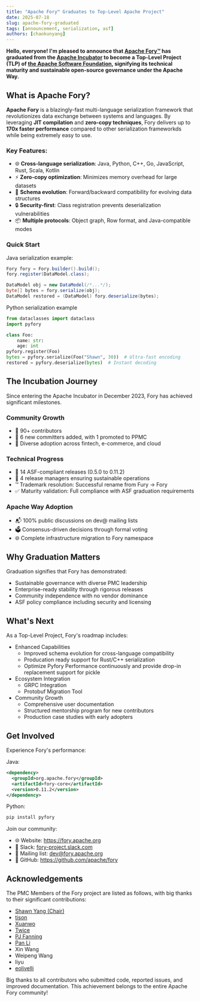 ```yaml
---
title: "Apache Fory™ Graduates to Top-Level Apache Project"
date: 2025-07-18
slug: apache-fory-graduated
tags: [announcement, serialization, asf]
authors: [chaokunyang]
---
```


**Hello, everyone! I'm pleased to announce that [Apache Fory™](https://fory.apache.org/) has graduated from the [Apache Incubator](https://incubator.apache.org/) to become a Top-Level Project (TLP) of [the Apache Software Foundation](https://apache.org/), signifying its technical maturity and sustainable open-source governance under the Apache Way.**

## What is Apache Fory?

**Apache Fory** is a blazingly-fast multi-language serialization framework that revolutionizes data exchange between systems and languages. By leveraging **JIT compilation** and **zero-copy techniques**, Fory delivers up to **170x faster performance** compared to other serialization frameworkds while being extremely easy to use.

### Key Features:

- 🌐 **Cross-language serialization**: Java, Python, C++, Go, JavaScript, Rust, Scala, Kotlin
- ⚡️ **Zero-copy optimization**: Minimizes memory overhead for large datasets
- 🔄 **Schema evolution**: Forward/backward compatibility for evolving data structures
- 🔒 **Security-first**: Class registration prevents deserialization vulnerabilities
- 📦 **Multiple protocols**: Object graph, Row format, and Java-compatible modes

### Quick Start

Java serialization example:

```java
Fory fory = Fory.builder().build();
fory.register(DataModel.class);

DataModel obj = new DataModel(/*...*/);
byte[] bytes = fory.serialize(obj);
DataModel restored = (DataModel) fory.deserialize(bytes);
```

Python serialization example

```python
from dataclasses import dataclass
import pyfory

class Foo:
    name: str:
    age: int
pyfory.register(Foo)
bytes = pyfory.serialize(Foo("Shawn", 30))  # Ultra-fast encoding
restored = pyfory.deserialize(bytes)  # Instant decoding
```

## The Incubation Journey

Since entering the Apache Incubator in December 2023, Fory has achieved significant milestones.

### Community Growth

- 👥 90+ contributors
- 🔧 6 new committers added, with 1 promoted to PPMC
- 🤝 Diverse adoption across fintech, e-commerce, and cloud

### Technical Progress

- 🚀 14 ASF-compliant releases (0.5.0 to 0.11.2)
- 🔄 4 release managers ensuring sustainable operations
- ™ Trademark resolution: Successful rename from Fury → Fory
- ✅ Maturity validation: Full compliance with ASF graduation requirements

### Apache Way Adoption

- 📬 100% public discussions on dev@ mailing lists
- 🗳️ Consensus-driven decisions through formal voting
- 🌐 Complete infrastructure migration to Fory namespace

## Why Graduation Matters

Graduation signifies that Fory has demonstrated:

- Sustainable governance with diverse PMC leadership
- Enterprise-ready stability through rigorous releases
- Community independence with no vendor dominance
- ASF policy compliance including security and licensing

## What's Next

As a Top-Level Project, Fory's roadmap includes:

- Enhanced Capabilities
  - Improved schema evolution for cross-language compatibility
  - Producation ready support for Rust/C++ serialization
  - Optimize Pyfory Performance continuously and provide drop-in replacement support for pickle
- Ecosystem Integration
  - GRPC Integration
  - Protobuf Migration Tool
- Community Growth
  - Comprehensive user documentation
  - Structured mentorship program for new contributors
  - Production case studies with early adopters

## Get Involved

Experience Fory's performance:

Java:

```xml
<dependency>
  <groupId>org.apache.fory</groupId>
  <artifactId>fory-core</artifactId>
  <version>0.11.2</version>
</dependency>
```

Python:

```bash
pip install pyfory
```

Join our community:

- 🌐 Website: https://fory.apache.org
- 💬 Slack: [fory-project.slack.com](https://join.slack.com/t/fory-project/shared_invite/zt-36g0qouzm-kcQSvV_dtfbtBKHRwT5gsw)
- 📧 Mailing list: dev@fory.apache.org
- 🐙 GitHub: https://github.com/apache/fory

## Acknowledgements

The PMC Members of the Fory project are listed as follows, with big thanks to their significant contributions:

- [Shawn Yang (Chair)](https://github.com/chaokunyang)
- [tison](https://github.com/tisonkun)
- [Xuanwo](https://github.com/xuanwo)
- [Twice](https://github.com/pragmatwice)
- [PJ Fanning](https://github.com/pjfanning)
- [Pan Li](https://github.com/pandalee99)
- Xin Wang
- Weipeng Wang
- liyu
- [eolivelli](https://github.com/eolivelli)

Big thanks to all contributors who submitted code, reported issues, and improved documentation. This achievement belongs to the entire Apache Fory community!
